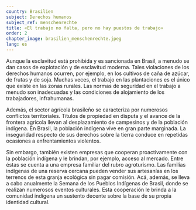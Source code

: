 ```yaml
---
country: Brasilien
subject: Derechos humanos
subject_ref: menschenrechte
title: «El trabajo no falta, pero no hay puestos de trabajo»
order: 2
chapter_image: brasilien_menschenrechte.jpeg
lang: es
---
```

<div class="content" markdown="1">
Aunque la esclavitud está prohibida y es sancionada en Brasil, a menudo se dan casos de explotación y de esclavitud moderna. Tales violaciones de los derechos humanos ocurren, por ejemplo, en los cultivos de caña de azúcar, de frutas y de soja. Muchas veces, el trabajo en las plantaciones es el único que existe en las zonas rurales. Las normas de seguridad en el trabajo a menudo son inadecuadas y las condiciones de alojamiento de los trabajadores, infrahumanas.

Además, el sector agrícola brasileño se caracteriza por numerosos conflictos territoriales. Títulos de propiedad en disputa y el avance de la frontera agrícola llevan al desplazamiento de campesinos y de la población indígena. En Brasil, la población indígena vive en gran parte marginada. La inseguridad respecto de sus derechos sobre la tierra conduce en repetidas ocasiones a enfrentamientos violentos.

Sin embargo, también existen empresas que cooperan proactivamente con la población indígena y le brindan, por ejemplo, acceso al mercado. Entre éstas se cuenta a una empresa familiar del rubro agroturismo. Las familias indígenas de una reserva cercana pueden vender sus artesanías en los terrenos de esta granja ecológica sin pagar comisión. Acá, además, se lleva a cabo anualmente la Semana de los Pueblos Indígenas de Brasil, donde se realizan numerosos eventos culturales. Esta cooperación le brinda a la comunidad indígena un sustento decente sobre la base de su propia identidad cultural.
</div>
